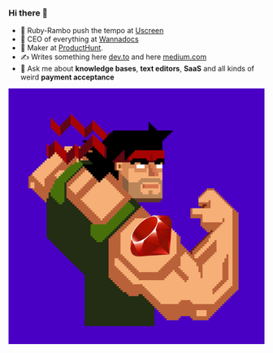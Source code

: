 ### Hi there 👋

- 💎 Ruby-Rambo push the tempo at [Uscreen](https://www.uscreen.tv/)
- 💪 CEO of everything at [Wannadocs](https://wannadocs.com/)
- 🚀 Maker at [ProductHunt](https://www.producthunt.com/products/wannadocs).
- ✍️ Writes something here [dev.to](https://dev.to/aablinov/open-graph-image-generation-on-the-fly-with-ruby-48o4) and here [medium.com](https://medium.com/@aablinov)
- 💬 Ask me about **knowledge bases**, **text editors**, **SaaS** and all kinds of weird **payment acceptance**

![This is an Rambo](./RumboDeltoidShine.gif)
